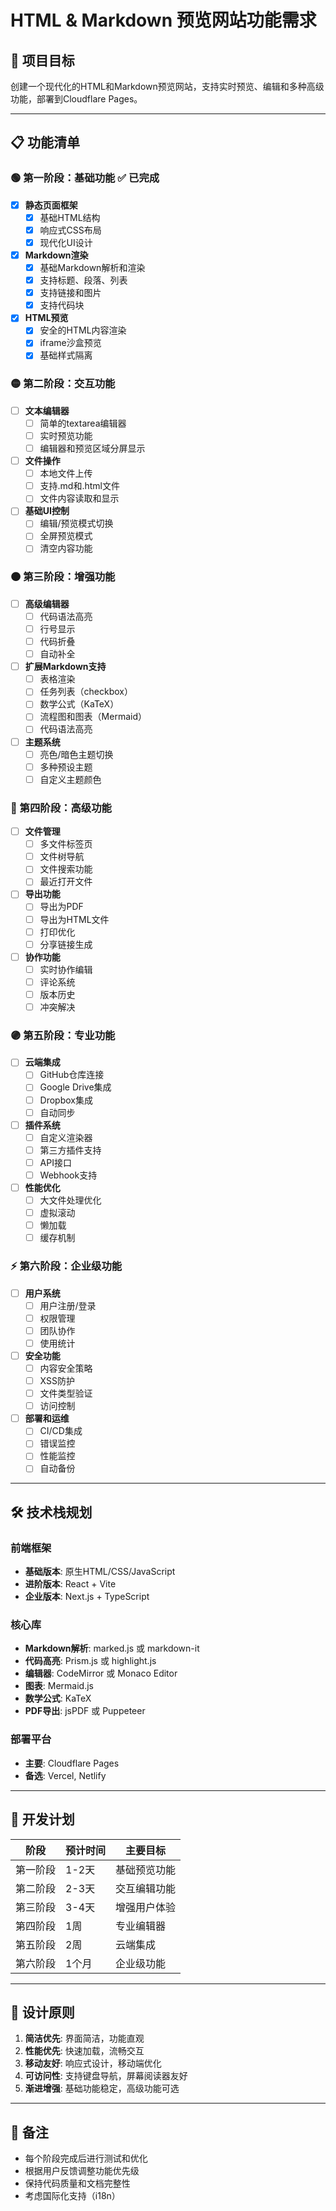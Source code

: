 # HTML & Markdown 预览网站功能需求

## 🎯 项目目标
创建一个现代化的HTML和Markdown预览网站，支持实时预览、编辑和多种高级功能，部署到Cloudflare Pages。

---

## 📋 功能清单

### 🟢 第一阶段：基础功能 ✅ 已完成
- [x] **静态页面框架**
  - [x] 基础HTML结构
  - [x] 响应式CSS布局
  - [x] 现代化UI设计

- [x] **Markdown渲染**
  - [x] 基础Markdown解析和渲染
  - [x] 支持标题、段落、列表
  - [x] 支持链接和图片
  - [x] 支持代码块

- [x] **HTML预览**
  - [x] 安全的HTML内容渲染
  - [x] iframe沙盒预览
  - [x] 基础样式隔离

### 🟡 第二阶段：交互功能
- [ ] **文本编辑器**
  - [ ] 简单的textarea编辑器
  - [ ] 实时预览功能
  - [ ] 编辑器和预览区域分屏显示

- [ ] **文件操作**
  - [ ] 本地文件上传
  - [ ] 支持.md和.html文件
  - [ ] 文件内容读取和显示

- [ ] **基础UI控制**
  - [ ] 编辑/预览模式切换
  - [ ] 全屏预览模式
  - [ ] 清空内容功能

### 🟠 第三阶段：增强功能
- [ ] **高级编辑器**
  - [ ] 代码语法高亮
  - [ ] 行号显示
  - [ ] 代码折叠
  - [ ] 自动补全

- [ ] **扩展Markdown支持**
  - [ ] 表格渲染
  - [ ] 任务列表（checkbox）
  - [ ] 数学公式（KaTeX）
  - [ ] 流程图和图表（Mermaid）
  - [ ] 代码语法高亮

- [ ] **主题系统**
  - [ ] 亮色/暗色主题切换
  - [ ] 多种预设主题
  - [ ] 自定义主题颜色

### 🔴 第四阶段：高级功能
- [ ] **文件管理**
  - [ ] 多文件标签页
  - [ ] 文件树导航
  - [ ] 文件搜索功能
  - [ ] 最近打开文件

- [ ] **导出功能**
  - [ ] 导出为PDF
  - [ ] 导出为HTML文件
  - [ ] 打印优化
  - [ ] 分享链接生成

- [ ] **协作功能**
  - [ ] 实时协作编辑
  - [ ] 评论系统
  - [ ] 版本历史
  - [ ] 冲突解决

### 🟣 第五阶段：专业功能
- [ ] **云端集成**
  - [ ] GitHub仓库连接
  - [ ] Google Drive集成
  - [ ] Dropbox集成
  - [ ] 自动同步

- [ ] **插件系统**
  - [ ] 自定义渲染器
  - [ ] 第三方插件支持
  - [ ] API接口
  - [ ] Webhook支持

- [ ] **性能优化**
  - [ ] 大文件处理优化
  - [ ] 虚拟滚动
  - [ ] 懒加载
  - [ ] 缓存机制

### ⚡ 第六阶段：企业级功能
- [ ] **用户系统**
  - [ ] 用户注册/登录
  - [ ] 权限管理
  - [ ] 团队协作
  - [ ] 使用统计

- [ ] **安全功能**
  - [ ] 内容安全策略
  - [ ] XSS防护
  - [ ] 文件类型验证
  - [ ] 访问控制

- [ ] **部署和运维**
  - [ ] CI/CD集成
  - [ ] 错误监控
  - [ ] 性能监控
  - [ ] 自动备份

---

## 🛠 技术栈规划

### 前端框架
- **基础版本**: 原生HTML/CSS/JavaScript
- **进阶版本**: React + Vite
- **企业版本**: Next.js + TypeScript

### 核心库
- **Markdown解析**: marked.js 或 markdown-it
- **代码高亮**: Prism.js 或 highlight.js
- **编辑器**: CodeMirror 或 Monaco Editor
- **图表**: Mermaid.js
- **数学公式**: KaTeX
- **PDF导出**: jsPDF 或 Puppeteer

### 部署平台
- **主要**: Cloudflare Pages
- **备选**: Vercel, Netlify

---

## 📅 开发计划

| 阶段 | 预计时间 | 主要目标 |
|------|----------|----------|
| 第一阶段 | 1-2天 | 基础预览功能 |
| 第二阶段 | 2-3天 | 交互编辑功能 |
| 第三阶段 | 3-4天 | 增强用户体验 |
| 第四阶段 | 1周 | 专业编辑器 |
| 第五阶段 | 2周 | 云端集成 |
| 第六阶段 | 1个月 | 企业级功能 |

---

## 🎨 设计原则

1. **简洁优先**: 界面简洁，功能直观
2. **性能优先**: 快速加载，流畅交互
3. **移动友好**: 响应式设计，移动端优化
4. **可访问性**: 支持键盘导航，屏幕阅读器友好
5. **渐进增强**: 基础功能稳定，高级功能可选

---

## 📝 备注

- 每个阶段完成后进行测试和优化
- 根据用户反馈调整功能优先级
- 保持代码质量和文档完整性
- 考虑国际化支持（i18n）
